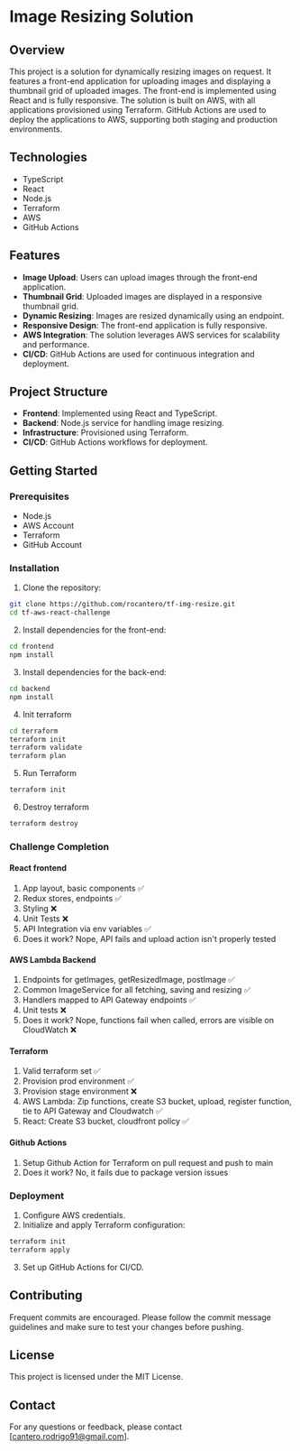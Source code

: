 # Image Resizing Solution

## Overview

This project is a solution for dynamically resizing images on request. It features a front-end application for uploading images and displaying a thumbnail grid of uploaded images. The front-end is implemented using React and is fully responsive. The solution is built on AWS, with all applications provisioned using Terraform. GitHub Actions are used to deploy the applications to AWS, supporting both staging and production environments.

## Technologies

- TypeScript
- React
- Node.js
- Terraform
- AWS
- GitHub Actions

## Features

- **Image Upload**: Users can upload images through the front-end application.
- **Thumbnail Grid**: Uploaded images are displayed in a responsive thumbnail grid.
- **Dynamic Resizing**: Images are resized dynamically using an endpoint.
- **Responsive Design**: The front-end application is fully responsive.
- **AWS Integration**: The solution leverages AWS services for scalability and performance.
- **CI/CD**: GitHub Actions are used for continuous integration and deployment.

## Project Structure

- **Frontend**: Implemented using React and TypeScript.
- **Backend**: Node.js service for handling image resizing.
- **Infrastructure**: Provisioned using Terraform.
- **CI/CD**: GitHub Actions workflows for deployment.

## Getting Started

### Prerequisites

- Node.js
- AWS Account
- Terraform
- GitHub Account

### Installation

1. Clone the repository:
  ```sh
  git clone https://github.com/rocantero/tf-img-resize.git
  cd tf-aws-react-challenge
  ```

2. Install dependencies for the front-end:
  ```sh
  cd frontend
  npm install
  ```

3. Install dependencies for the back-end:
  ```sh
  cd backend
  npm install
  ```
4. Init terraform
  ```sh
  cd terraform
  terraform init
  terraform validate
  terraform plan
  ```
5. Run Terraform
  ```sh
  terraform init
  ```
6. Destroy terraform
  ```sh
  terraform destroy
  ```

### Challenge Completion

#### React frontend
1. App layout, basic components ✅
2. Redux stores, endpoints ✅
3. Styling ❌
4. Unit Tests ❌
5. API Integration via env variables ✅
6. Does it work? Nope, API fails and upload action isn't properly tested

#### AWS Lambda Backend
1. Endpoints for getImages, getResizedImage, postImage ✅
2. Common ImageService for all fetching, saving and resizing ✅
3. Handlers mapped to API Gateway endpoints ✅
3. Unit tests ❌
4. Does it work? Nope, functions fail when called, errors are visible on CloudWatch ❌

#### Terraform
1. Valid terraform set ✅
2. Provision prod environment ✅
3. Provision stage environment ❌
4. AWS Lambda: Zip functions, create S3 bucket, upload, register function, tie to API Gateway and Cloudwatch ✅
5. React: Create S3 bucket, cloudfront policy ✅

#### Github Actions
1. Setup Github Action for Terraform on pull request and push to main
2. Does it work? No, it fails due to package version issues

### Deployment

1. Configure AWS credentials.
2. Initialize and apply Terraform configuration:
  ```sh
  terraform init
  terraform apply
  ```

3. Set up GitHub Actions for CI/CD.

## Contributing

Frequent commits are encouraged. Please follow the commit message guidelines and make sure to test your changes before pushing.

## License

This project is licensed under the MIT License.

## Contact

For any questions or feedback, please contact [cantero.rodrigo91@gmail.com].
